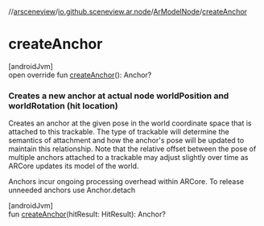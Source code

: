 //[arsceneview](../../../index.md)/[io.github.sceneview.ar.node](../index.md)/[ArModelNode](index.md)/[createAnchor](create-anchor.md)

# createAnchor

[androidJvm]\
open override fun [createAnchor](create-anchor.md)(): Anchor?

###  Creates a new anchor at actual node worldPosition and worldRotation (hit location)

Creates an anchor at the given pose in the world coordinate space that is attached to this trackable. The type of trackable will determine the semantics of attachment and how the anchor's pose will be updated to maintain this relationship. Note that the relative offset between the pose of multiple anchors attached to a trackable may adjust slightly over time as ARCore updates its model of the world.

Anchors incur ongoing processing overhead within ARCore. To release unneeded anchors use Anchor.detach

[androidJvm]\
fun [createAnchor](create-anchor.md)(hitResult: HitResult): Anchor?
